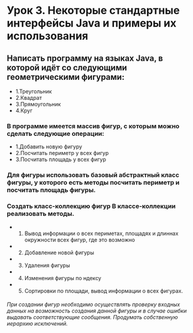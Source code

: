 #   Урок 3. Некоторые стандартные интерфейсы Java и примеры их использования
##  Написать программу на языках Java, в которой идёт со следующими геометрическими фигурами:

* 1.Треугольник
* 2.Квадрат
* 3.Прямоугольник
* 4.Круг

### В программе имеется массив фигур, с которым можно сделать следующие операции:

* 1.Добавить новую фигуру
* 2.Посчитать периметр у всех фигур
* 3.Посчитать площадь у всех фигур

### Для фигуры использовать базовый абстрактный класс фигуры, у которого есть методы посчитать периметр и посчитать площадь фигуры.
### Создать класс-коллекцию фигур В классе-коллекции реализовать методы.

* 1. Вывод информации о всех периметах, площадях и длиннах окружности всех фигур, где это возможно
* 2. Добавление новой фигуры
* 3. Удаления фигуры
* 4. Изменения фигуры по ндексу
* 5. Сортировки по площади, вывод информации о всех фигурах.
###### При создании фигур необходимо осуществлять проверку входных данных на возможность создания данной фигуры и в случае ошибки выдавать соответствующие сообщения. Продумать собственную иерархию исключений.